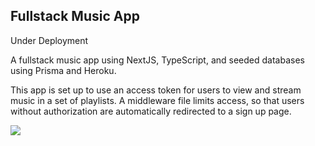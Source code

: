## Fullstack Music App

Under Deployment 

A fullstack music app using NextJS, TypeScript, and seeded databases using Prisma and Heroku.  

This app is set up to use an access token for users to view and stream music in a set of playlists.  A middleware file limits access, so that users without authorization are automatically redirected to a sign up page.  

<img src="/Users/kendylvernon/Desktop/fullstack-music-app/Screen Recording 2022-09-10 at 5.25.51 PM.mov">


